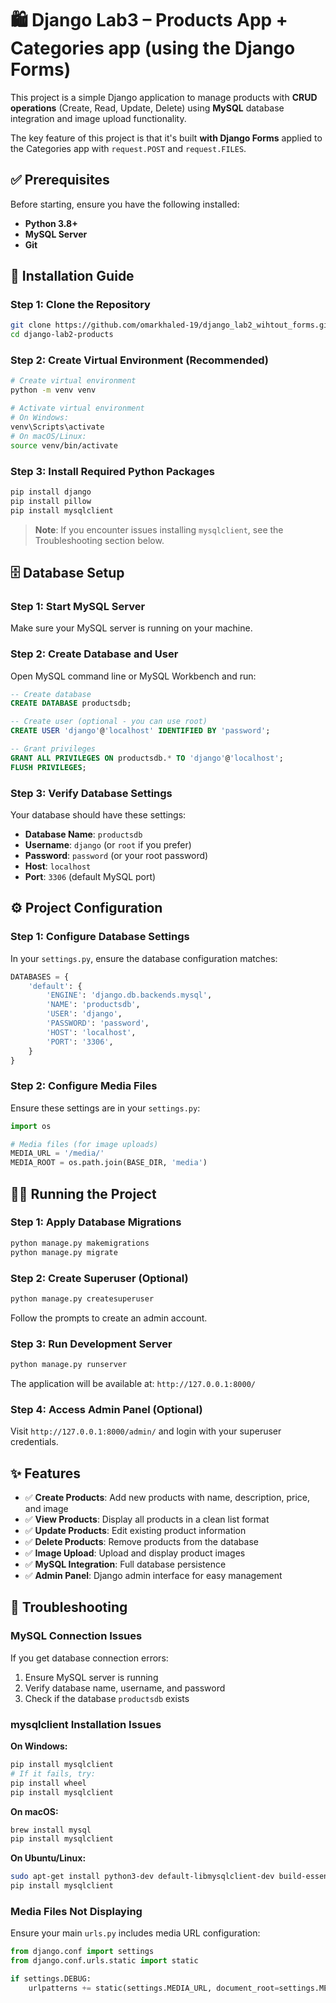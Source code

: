 # 🛍️ Django Lab3 – Products App + Categories app (using the Django Forms)

This project is a simple Django application to manage products with **CRUD operations** (Create, Read, Update, Delete) using **MySQL** database integration and image upload functionality. 

The key feature of this project is that it's built **with Django Forms** applied to the Categories app with `request.POST` and `request.FILES`.

## ✅ Prerequisites

Before starting, ensure you have the following installed:

- **Python 3.8+**
- **MySQL Server** 
- **Git** 

## 🚀 Installation Guide

### Step 1: Clone the Repository
```bash
git clone https://github.com/omarkhaled-19/django_lab2_wihtout_forms.git
cd django-lab2-products
```

### Step 2: Create Virtual Environment (Recommended)
```bash
# Create virtual environment
python -m venv venv

# Activate virtual environment
# On Windows:
venv\Scripts\activate
# On macOS/Linux:
source venv/bin/activate
```

### Step 3: Install Required Python Packages
```bash
pip install django
pip install pillow
pip install mysqlclient
```

> **Note**: If you encounter issues installing `mysqlclient`, see the Troubleshooting section below.

## 🗄️ Database Setup

### Step 1: Start MySQL Server
Make sure your MySQL server is running on your machine.

### Step 2: Create Database and User
Open MySQL command line or MySQL Workbench and run:

```sql
-- Create database
CREATE DATABASE productsdb;

-- Create user (optional - you can use root)
CREATE USER 'django'@'localhost' IDENTIFIED BY 'password';

-- Grant privileges
GRANT ALL PRIVILEGES ON productsdb.* TO 'django'@'localhost';
FLUSH PRIVILEGES;
```

### Step 3: Verify Database Settings
Your database should have these settings:
- **Database Name**: `productsdb`
- **Username**: `django` (or `root` if you prefer)
- **Password**: `password` (or your root password)
- **Host**: `localhost`
- **Port**: `3306` (default MySQL port)

## ⚙️ Project Configuration

### Step 1: Configure Database Settings
In your `settings.py`, ensure the database configuration matches:

```python
DATABASES = {
    'default': {
        'ENGINE': 'django.db.backends.mysql',
        'NAME': 'productsdb',
        'USER': 'django',
        'PASSWORD': 'password',
        'HOST': 'localhost',
        'PORT': '3306',
    }
}
```

### Step 2: Configure Media Files
Ensure these settings are in your `settings.py`:

```python
import os

# Media files (for image uploads)
MEDIA_URL = '/media/'
MEDIA_ROOT = os.path.join(BASE_DIR, 'media')
```

## 🏃‍♂️ Running the Project

### Step 1: Apply Database Migrations
```bash
python manage.py makemigrations
python manage.py migrate
```

### Step 2: Create Superuser (Optional)
```bash
python manage.py createsuperuser
```
Follow the prompts to create an admin account.

### Step 3: Run Development Server
```bash
python manage.py runserver
```

The application will be available at: `http://127.0.0.1:8000/`

### Step 4: Access Admin Panel (Optional)
Visit `http://127.0.0.1:8000/admin/` and login with your superuser credentials.

## ✨ Features

- ✅ **Create Products**: Add new products with name, description, price, and image
- ✅ **View Products**: Display all products in a clean list format
- ✅ **Update Products**: Edit existing product information
- ✅ **Delete Products**: Remove products from the database
- ✅ **Image Upload**: Upload and display product images
- ✅ **MySQL Integration**: Full database persistence
- ✅ **Admin Panel**: Django admin interface for easy management


## 🔧 Troubleshooting

### MySQL Connection Issues
If you get database connection errors:
1. Ensure MySQL server is running
2. Verify database name, username, and password
3. Check if the database `productsdb` exists

### mysqlclient Installation Issues

**On Windows:**
```bash
pip install mysqlclient
# If it fails, try:
pip install wheel
pip install mysqlclient
```

**On macOS:**
```bash
brew install mysql
pip install mysqlclient
```

**On Ubuntu/Linux:**
```bash
sudo apt-get install python3-dev default-libmysqlclient-dev build-essential
pip install mysqlclient
```

### Media Files Not Displaying
Ensure your main `urls.py` includes media URL configuration:

```python
from django.conf import settings
from django.conf.urls.static import static

if settings.DEBUG:
    urlpatterns += static(settings.MEDIA_URL, document_root=settings.MEDIA_ROOT)
```
